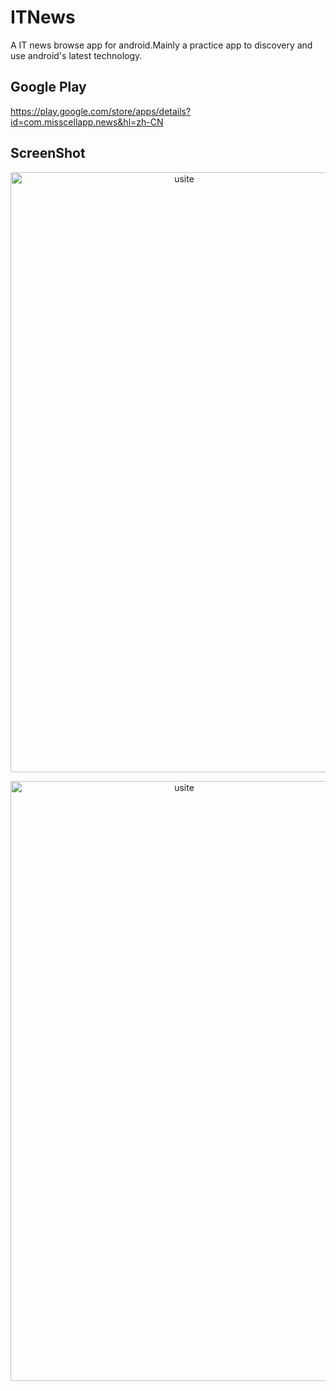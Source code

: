# ITNews
A IT news browse app for android.Mainly a practice app to discovery and use android's latest technology.

## Google Play
https://play.google.com/store/apps/details?id=com.misscellapp.news&hl=zh-CN

## ScreenShot

<p align="center">
  <img src="https://raw.github.com/chenjishi/usite/master/image_1.png?raw=true" 
  alt="usite" height="960" width="540"/>
</p>
<p align="center">
  <img src="https://raw.github.com/chenjishi/usite/master/image_3.png?raw=true" 
  alt="usite" height="960" width="540"/>
</p>
